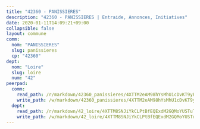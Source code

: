 ```yaml
---
title: "42360 - PANISSIERES"
description: "42360 - PANISSIERES | Entraide, Annonces, Initiatives"
date: 2020-01-11T14:09:21+09:00
collapsible: false
layout: commune
comm:
  nom: "PANISSIERES"
  slug: panissieres
  cp: "42360"
dept:
  nom: "Loire"
  slug: loire
  num: "42"
peerpad:
  comm:
    read_path: /r/markdown/42360_panissieres/4XTTM2eAM98hYsMhU1cDvKT9yFwEqibLKwkCbZYEDo3LoJrbE
    write_path: /w/markdown/42360_panissieres/4XTTM2eAM98hYsMhU1cDvKT9yFwEqibLKwkCbZYEDo3LoJrbE-K3TgUhpMNJ2gP5GxNRJiLk5koqMFBVXPEeeiYShQkCqD8CFFdcqwTaT27Pjhs2QHbGoTgPFsvqxnQspWn3RxABsXHGM9UG2h6U3EJyQkkHBynC5cY5eGRWQcKTaFftGX2jdbCuDn
  dept:
    read_path: /r/markdown/42_loire/4XTTM8SNJiYkCLPtBfEQExdM2GQMoYUSTuTytLrQfQVaaYJeW
    write_path: /w/markdown/42_loire/4XTTM8SNJiYkCLPtBfEQExdM2GQMoYUSTuTytLrQfQVaaYJeW-K3TgUi5YJecchkttgL3M6Pu99u8hH2akRrHDb4XXZXATCvGiyzrNbe23fQbzNYiKWDR2re6vQN4Gxv5BQ2dayjGg1AqxtpHRtgi6cm74UeqjVtXM2ZJFa6mvBKTRc4s3X6tJYycN
---
```


